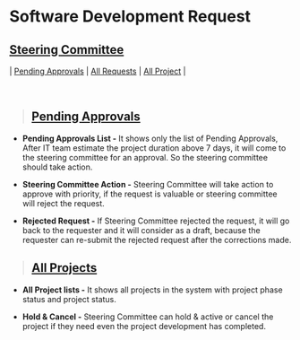 # **Software Development Request**

## **[Steering Committee](#software-development-request)**

| [Pending Approvals](#pending-approvals) | [All Requests](#all-requests) | [All Project](#all-projects) |

<br>

> ## **[Pending Approvals](#steering-committee)**

- **Pending Approvals List -** It shows only the list of Pending Approvals, After IT team estimate the project duration above 7 days, it will come to the steering committee for an approval. So the steering committee should take action.

- **Steering Committee Action -** Steering Committee will take action to approve with priority, if the request is valuable or steering committee will reject the request.

- **Rejected Request -** If Steering Committee rejected the request, it will go back to the requester and it will consider as a draft, because the requester can re-submit the rejected request after the corrections made.

> ## **[All Projects](#all-requests)**

- **All Project lists -** It shows all projects in the system with project phase status and project status.

- **Hold & Cancel -** Steering Committee can hold & active or cancel the project if they need even the project development has completed.